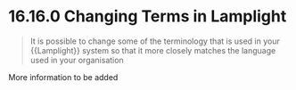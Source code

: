 # 16.16.0 Changing Terms in Lamplight

> It is possible to change some of the terminology that is used in your {{Lamplight}} system so that it more closely matches the language used in your organisation

More information to be added
